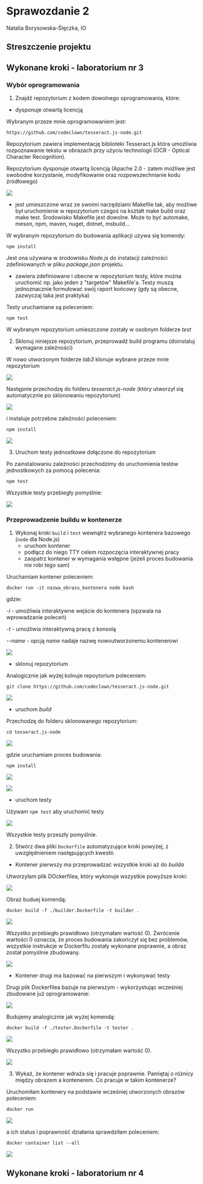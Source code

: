 # Sprawozdanie 2
Natalia Borysowska-Ślęczka, IO

## Streszczenie projektu


## Wykonane kroki - laboratorium nr 3

### Wybór oprogramowania

1. Znajdź repozytorium z kodem dowolnego oprogramowania, które:
* dysponuje otwartą licencją

Wybranym przeze mnie oprogramowaniem jest:

```https://github.com/codeclown/tesseract.js-node.git```

Repozytorium zawiera implementację biblioteki Tesseract.js która umożliwia rozpoznawanie tekstu w obrazach przy użyciu technologii (OCR - Optical Character Recognition).

Repozytorium dysponuje otwartą licencją (Apache 2.0 - zatem możliwe jest swobodne korzystanie, modyfikowanie oraz rozpowszechnianie kodu źródłowego)

![](./ss_lab3/lab3_1.png)

* jest umieszczone wraz ze swoimi narzędziami Makefile tak, aby możliwe był uruchomienie w repozytorium czegoś na kształt make build oraz make test. Środowisko Makefile jest dowolne. Może to być automake, meson, npm, maven, nuget, dotnet, msbuild...

W wybranym repozytorium do budowania aplikacji używa się komendy:

```npm install```

 Jest ona używana w środowisku *Node.js* do instalacji zależności zdefiniowanych w pliku *package.json* projektu. 

* zawiera zdefiniowane i obecne w repozytorium testy, które można uruchomić np. jako jeden z "targetów" Makefile'a. Testy muszą jednoznacznie formułować swój raport końcowy (gdy są obecne, zazwyczaj taka jest praktyka)

Testy uruchamiane są poleceniem:

```npm test```

W wybranym repozytorium umieszczone zostały w osobnym folderze *test*

2. Sklonuj niniejsze repozytorium, przeprowadź build programu (doinstaluj wymagane zależności)

W nowo utworzonym folderze *lab3* klonuje wybrane przeze mnie repozytorium

![](./ss_lab3/lab3_8.png)

Następnie przechodzę do folderu *tesseract.js-node* (który utworzył się automatycznie po sklonowaniu repozytorium)

![](./ss_lab3/lab3_9.png)

i instaluje potrzebne zależności poleceniem:

```npm install```

![](./ss_lab3/lab3_10.png)

3. Uruchom testy jednostkowe dołączone do repozytorium

Po zainstalowaniu zależności przechodzimy do uruchomienia testów jednostkowych za pomocą polecenia:

```npm test```

Wszystkie testy przebiegły pomyślnie:

![](./ss_lab3/lab3_11.png)


### Przeprowadzenie buildu w kontenerze

1. Wykonaj kroki `build` i `test` wewnątrz wybranego kontenera bazowego (```node``` dla Node.js)
	* uruchom kontener
	* podłącz do niego TTY celem rozpoczęcia interaktywnej pracy
	* zaopatrz kontener w wymagania wstępne (jeżeli proces budowania nie robi tego sam)

Uruchamiam kontener poleceniem:

```docker run -it nazwa_obrazu_kontenera node bash```

gdzie:

*-i* - umożliwia interaktywne wejście do kontenera (opzwala na wprowadzanie poleceń)

*-t* - umożliwia interaktywną pracę z konsolą

*--name* - opcją *name* nadaje nazwę nowoutworzonemu kontenerowi

![](./ss_lab3/lab3_2.png)

* sklonuj repozytorium

Analogicznie jak wyżej kolnuje repoytorium poleceniem:

```git clone https://github.com/codeclown/tesseract.js-node.git```

![](./ss_lab3/lab3_3.png)

* uruchom *build*

Przechodzę do folderu sklonowanego repozytorium:

```cd tesseract.js-node```

![](./ss_lab3/lab3_4.png)

gdzie uruchamiam proces budowania:

```npm install```

![](./ss_lab3/lab3_5.png)

![](./ss_lab3/lab3_6(2).png)
* uruchom testy

Używam ```npm test``` aby uruchomić testy

![](./ss_lab3/lab3_7.png)

Wszystkie testy przeszły pomyślnie.

2. Stwórz dwa pliki `Dockerfile` automatyzujące kroki powyżej, z uwzględnieniem następujących kwestii:
* Kontener pierwszy ma przeprowadzać wszystkie kroki aż do *builda*

Utworzyłam plik DOckerfilea, który wykonuje wszystkie powyższe kroki:

![](./ss_lab3/lab3_12.png)

Obraz buduej komendą:

```docker build -f ./builder.Dockerfile -t builder .```

![](./ss_lab3/lab3_13.png)

Wszystko przebiegło prawidłowo (otrzymałam wartość 0).
Zwrócenie wartości 0 oznacza, że proces budowania zakończył się bez problemów, wszystkie instrukcje w Dockerfilu zostały wykonane poprawnie, a obraz został pomyślnie zbudowany.

![](./ss_lab3/lab3_16.png)

* Kontener drugi ma bazować na pierwszym i wykonywać testy

Drugi plik Dockerfilea bazuje na pierwszym - wykorzystując wcześniej zbudowane już oprogramowanie:

![](./ss_lab3/lab3_14.png)

Budujemy analogicznie jak wyżej komendą:

```docker build -f ./tester.Dockerfile -t tester .```

![](./ss_lab3/lab3_15.png)

Wszystko przebiegło prawidłowo (otrzymałam wartość 0).

![](./ss_lab3/lab3_17.png)

3. Wykaż, że kontener wdraża się i pracuje poprawnie. Pamiętaj o różnicy między obrazem a kontenerem. Co pracuje w takim kontenerze?

Uruchomiłam kontenery na podstawie wcześniej utworzonych obrazów poleceniem:

 ```docker run```

![](./ss_lab3/lab3_18.png)

a ich status i poprawność działania sprawdziłam poleceniem: 

```docker container list --all```

![](./ss_lab3/lab3_19.png)



## Wykonane kroki - laboratorium nr 4
